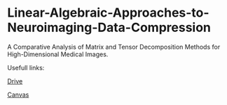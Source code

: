 # Linear-Algebraic-Approaches-to-Neuroimaging-Data-Compression
A Comparative Analysis of Matrix and Tensor Decomposition Methods for High-Dimensional Medical Images.

Usefull links:

[Drive](https://drive.google.com/drive/folders/1EYZNjAxp2UzIpXylhTBnN1X8rtO0z-Xl)

[Canvas](https://courseworks2.columbia.edu/courses/202977)
